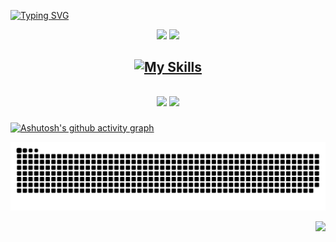 [![Typing SVG](https://readme-typing-svg.herokuapp.com/?color=FFF&size=35&center=true&vCenter=true&width=1000&lines=Hello,+I+am+Matheus+Teodoro+Garcia;I'm+18+years+old;I+am+from+Araruna,+PR;Tech.+Informatics+UTFPR+3/4;Be+Welcome!+:%29)](https://git.io/typing-svg)

<div align="center">
  
  <img height="160em" src="https://github-readme-streak-stats.herokuapp.com/?user=MatheusTG&theme=tokyonight&hide_border=true&border_radius=6"/>
  <img height="160em" src="https://github-readme-stats.vercel.app/api/top-langs/?username=MatheusTG&layout=compact&langs_count=7&theme=tokyonight&hide=html&hide_border=true"/>
  
</div>

<h2 align="center">
  
  [![My Skills](https://skillicons.dev/icons?i=javascript,typescript,python,html,css,react,django,postgres,figma,git)](https://skillicons.dev)

</div>

<h2 align="center">

  <a href="https://www.instagram.com/matheust.garcia/" target="_blank"><img src="https://img.shields.io/badge/-Instagram-%23E4405F?style=for-the-badge&logo=instagram&logoColor=white" target="_blank"></a>
  <a href = "mailto:matheusteodorogarcia0@gmail.com"><img src="https://img.shields.io/badge/-Gmail-%23333?style=for-the-badge&logo=gmail&logoColor=white" target="_blank"></a>
</h2>

  [![Ashutosh's github activity graph](https://github-readme-activity-graph.vercel.app/graph?username=MatheusTG&bg_color=0d1117&color=70A5FD&line=70A5FD&point=5e9bfd&area=true&hide_border=true&area=true&height=300&custom_title=Last+30+days+commits)](https://github.com/ashutosh00710/github-readme-activity-graph)

<div align="center">
  <picture>
    <source media="(prefers-color-scheme: dark)" srcset="https://github.com/MatheusTG/MatheusTG/blob/output/github-snake-dark.svg">
    <source media="(prefers-color-scheme: light)" srcset="https://github.com/MatheusTG/MatheusTG/blob/output/github-snake.svg">
    <img alt="github contribution grid snake animation" src="https://github.com/MatheusTG/MatheusTG/blob/output/github-snake-dark.svg">
  </picture>
</div>

<p align="right">
  <img src="https://vbr.nathanchung.dev/badge?page_id=MatheusTG&color=0d1117&lcolor=0d1117&text=Views&logo=github" />
</p>
